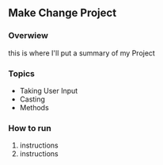 ## Make Change Project

### Overwiew

this is where I'll put a summary of my Project

### Topics
* Taking User Input
* Casting
* Methods

### How to run

1. instructions
2. instructions
